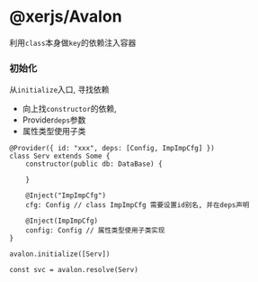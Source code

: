 # @xerjs/Avalon

利用`class`本身做`key`的依赖注入容器

### 初始化

从`initialize`入口, 寻找依赖

- 向上找`constructor`的依赖,
- Provider`deps`参数
- 属性类型使用子类

```
@Provider({ id: "xxx", deps: [Config, ImpImpCfg] })
class Serv extends Some {
    constructor(public db: DataBase) {

    }

    @Inject("ImpImpCfg")
    cfg: Config // class ImpImpCfg 需要设置id别名, 并在deps声明

    @Inject(ImpImpCfg)
    config: Config // 属性类型使用子类实现
}

avalon.initialize([Serv])

const svc = avalon.resolve(Serv)

```
